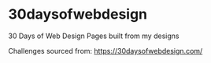 # 30daysofwebdesign
30 Days of Web Design Pages built from my designs

Challenges sourced from: https://30daysofwebdesign.com/
